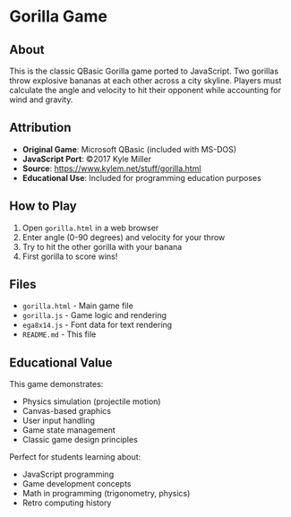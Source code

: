 # Gorilla Game

## About
This is the classic QBasic Gorilla game ported to JavaScript. Two gorillas throw explosive bananas at each other across a city skyline. Players must calculate the angle and velocity to hit their opponent while accounting for wind and gravity.

## Attribution
- **Original Game**: Microsoft QBasic (included with MS-DOS)
- **JavaScript Port**: ©2017 Kyle Miller
- **Source**: https://www.kylem.net/stuff/gorilla.html
- **Educational Use**: Included for programming education purposes

## How to Play
1. Open `gorilla.html` in a web browser
2. Enter angle (0-90 degrees) and velocity for your throw
3. Try to hit the other gorilla with your banana
4. First gorilla to score wins!

## Files
- `gorilla.html` - Main game file
- `gorilla.js` - Game logic and rendering
- `ega8x14.js` - Font data for text rendering
- `README.md` - This file

## Educational Value
This game demonstrates:
- Physics simulation (projectile motion)
- Canvas-based graphics
- User input handling
- Game state management
- Classic game design principles

Perfect for students learning about:
- JavaScript programming
- Game development concepts
- Math in programming (trigonometry, physics)
- Retro computing history